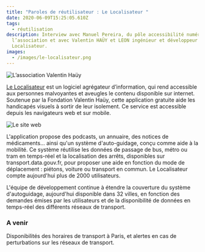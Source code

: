 ```yaml
---
title: "Paroles de réutilisateur : Le Localisateur "
date: 2020-06-09T15:25:05.610Z
tags:
  - réutilisation
description: Interview avec Manuel Pereira, du pôle accessibilité numérique à
  l’association et avec Valentin HAÜY et LEON ingénieur et développeur du
  Localisateur.
images:
  - /images/le-localisateur.png
---
```

![](/images/hauy.png "L’association Valentin Haüy")

[Le Localisateur](https://localisateur.org/) est un logiciel agrégateur d’information, qui rend accessible aux personnes malvoyantes et aveugles le contenu disponible sur internet. Soutenue par la Fondation Valentin Haüy, cette application gratuite aide les handicapés visuels à sortir de leur isolement. Ce service est accessible depuis les navigateurs web et sur mobile.

![](/images/le-loc.png "Le site web ")

L'application propose des podcasts, un annuaire, des notices de médicaments... ainsi qu'un système d'auto-guidage, conçu comme aide à la mobilité. Ce système réutilise les données de passage de bus, métro ou tram en temps-réel et la localisation des arrêts, disponibles sur transport.data.gouv.fr, pour proposer une aide en fonction du mode de déplacement : piétons, voiture ou transport en commun. Le Localisateur compte aujourd'hui plus de 2000 utilisateurs. 

L'équipe de développement continue à étendre la couverture du système d'autoguidage, aujourd'hui disponible dans 32 villes, en fonction des demandes émises par les utilisateurs et de la disponibilité de données en temps-réel des différents réseaux de transport.

### A venir

Disponibilités des horaires de transport à Paris, et alertes en cas de perturbations sur les réseaux de transport.